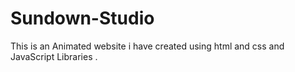 # Sundown-Studio
This is an Animated website i have created using html and css and JavaScript Libraries .
